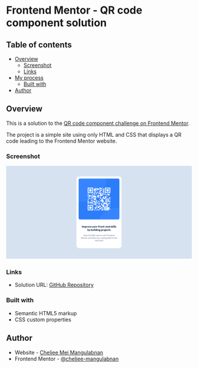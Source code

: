 # Frontend Mentor - QR code component solution

## Table of contents

- [Overview](#overview)
  - [Screenshot](#screenshot)
  - [Links](#links)
- [My process](#my-process)
  - [Built with](#built-with)
- [Author](#author)

## Overview

This is a solution to the [QR code component challenge on Frontend Mentor](https://www.frontendmentor.io/challenges/qr-code-component-iux_sIO_H).

The project is a simple site using only HTML and CSS that displays a QR code leading to the Frontend Mentor website.

### Screenshot

![Screenshot](images\screenshot.png)

### Links

- Solution URL: [GitHub Repository]([https://your-solution-url.com](https://github.com/cheljee-mangulabnan/qr-code-component-main/tree/main))

### Built with

- Semantic HTML5 markup
- CSS custom properties

## Author

- Website - [Cheljee Mei Mangulabnan](https://github.com/cheljee-mangulabnan)
- Frontend Mentor - [@cheljee-mangulabnan](https://www.frontendmentor.io/profile/cheljee-mangulabnan)
